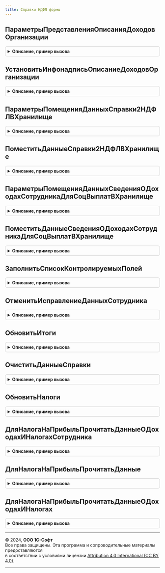 ```yaml
---
title: Справки НДФЛ формы
---
```



## ПараметрыПредставленияОписанияДоходовОрганизации
<details style="margin: 1em 0; padding: 0.5em; border: 1px solid #ccc; border-radius: 6px;">

<summary style="font-weight: bold; cursor: pointer;">Описание, пример вызова</summary>

```bsl

// Создает новую структуру параметров для формирования описания доходов организации.
//
// Возвращаемое значение:
//  ПараметрыПредставления - Структура - содержит:
//    * ДляНалогаНаПрибыль               - Булево
//    * НеВключатьДоходыПоЦеннымБумагам  - Булево
//    * СводнаяСправка                   - Булево
//
Функция ПараметрыПредставленияОписанияДоходовОрганизации() Экспорт
```

Пример вызова
```bsl
Результат = СправкиНДФЛФормы.ПараметрыПредставленияОписанияДоходовОрганизации() 
```
</details>

## УстановитьИнфонадписьОписаниеДоходовОрганизации
<details style="margin: 1em 0; padding: 0.5em; border: 1px solid #ccc; border-radius: 6px;">

<summary style="font-weight: bold; cursor: pointer;">Описание, пример вызова</summary>

```bsl

// Формирует надпись о доходах организации на форме
//
// Параметры:
//  Форма                    - ФормаКлиентскогоПриложения
//  ФизическоеЛицо           - СправочникСсылка.ФизическиеЛица
//  ПараметрыПредставления   - см. ПараметрыПредставленияОписанияДоходовОрганизации()
//
Процедура УстановитьИнфонадписьОписаниеДоходовОрганизации(Форма, ФизическоеЛицо = Неопределено, ПараметрыПредставления = Неопределено) Экспорт
```

Пример вызова
```bsl
СправкиНДФЛФормы.УстановитьИнфонадписьОписаниеДоходовОрганизации(Форма, ФизическоеЛицо, ПараметрыПредставления);
```
</details>

## ПараметрыПомещенияДанныхСправки2НДФЛВХранилище
<details style="margin: 1em 0; padding: 0.5em; border: 1px solid #ccc; border-radius: 6px;">

<summary style="font-weight: bold; cursor: pointer;">Описание, пример вызова</summary>

```bsl

// Создает новую структуру параметров для помещения данных справки 2-НДФЛ в хранилище.
//
// Возвращаемое значение:
//  ПараметрыДанныхСправки - Структура - содержит:
//    * ДанныеСотрудника                - ДанныеФормыКоллекция, ДанныеФормыЭлементКоллекции, ДанныеФормыСтруктура
//    * СтрокиСведенийОДоходах          - ДанныеФормыКоллекция, ДанныеФормыЭлементКоллекции
//    * СтрокиСведенийОВычетах          - ДанныеФормыЭлементКоллекции
//    * НомерСправки                    - Число
//    * Ставка                          - Перечисление.НДФЛСтавки
//    * НеВключатьДоходыПоЦеннымБумагам - Булево
//    * УведомленияОПравеНаВычеты       - ДанныеФормыЭлементКоллекции
//    * ПоказыватьИсправляемуюСправку   - Булево
//    * ИсправляемаяСправка             - Документ.СправкиНДФЛДляПередачиВНалоговыйОрган.Ссылка
//    * НомерКорректировки              - Число
//
Функция ПараметрыПомещенияДанныхСправки2НДФЛВХранилище() Экспорт
```

Пример вызова
```bsl
Результат = СправкиНДФЛФормы.ПараметрыПомещенияДанныхСправки2НДФЛВХранилище() 
```
</details>

## ПоместитьДанныеСправки2НДФЛВХранилище
<details style="margin: 1em 0; padding: 0.5em; border: 1px solid #ccc; border-radius: 6px;">

<summary style="font-weight: bold; cursor: pointer;">Описание, пример вызова</summary>

```bsl

// Помещает данные справки во временное хранилище, возвращает адрес во временном хранилище
//
// Параметры:
//  Форма                    - ФормаКлиентскогоПриложения
//  ПараметрыДанныхСправки   - см. ПараметрыПомещенияДанныхСправки2НДФЛВХранилище
//  Ошибки                   - Массив из Строка
//  НоваяСтрока              - Булево
//
// Возвращаемое значение:
//  Строка - адрес во временном хранилище
//
Функция ПоместитьДанныеСправки2НДФЛВХранилище(Форма, ПараметрыДанныхСправки, Ошибки, НоваяСтрока) Экспорт
```

Пример вызова
```bsl
Результат = СправкиНДФЛФормы.ПоместитьДанныеСправки2НДФЛВХранилище(Форма, ПараметрыДанныхСправки, Ошибки, НоваяСтрока) 
```
</details>

## ПараметрыПомещенияДанныхСведенияОДоходахСотрудникаДляСоцВыплатВХранилище
<details style="margin: 1em 0; padding: 0.5em; border: 1px solid #ccc; border-radius: 6px;">

<summary style="font-weight: bold; cursor: pointer;">Описание, пример вызова</summary>

```bsl

// Создает новую структуру параметров для помещения данных сведений о доходах сотрудника для соц. выплат в хранилище.
//
// Возвращаемое значение:
//  ПараметрыДанныхСправки - Структура - содержит:
//    * ДанныеСотрудника                - ДанныеФормыКоллекция, ДанныеФормыЭлементКоллекции, ДанныеФормыСтруктура
//    * СтрокиСведенийОДоходах          - ДанныеФормыКоллекция, ДанныеФормыЭлементКоллекции
//    * СтрокиСведенийОВычетах          - ДанныеФормыЭлементКоллекции
//    * НомерСправки                    - Число
//    * Ставка                          - Перечисление.НДФЛСтавки
//    * НеВключатьДоходыПоЦеннымБумагам - Булево
//    * УведомленияОПравеНаВычеты       - ДанныеФормыЭлементКоллекции
//    * ПоказыватьИсправляемуюСправку   - Булево
//    * ИсправляемаяСправка             - Документ.СправкиНДФЛДляПередачиВНалоговыйОрган.Ссылка
//    * НомерКорректировки              - Число
//
Функция ПараметрыПомещенияДанныхСведенияОДоходахСотрудникаДляСоцВыплатВХранилище() Экспорт
```

Пример вызова
```bsl
Результат = СправкиНДФЛФормы.ПараметрыПомещенияДанныхСведенияОДоходахСотрудникаДляСоцВыплатВХранилище() 
```
</details>

## ПоместитьДанныеСведенияОДоходахСотрудникаДляСоцВыплатВХранилище
<details style="margin: 1em 0; padding: 0.5em; border: 1px solid #ccc; border-radius: 6px;">

<summary style="font-weight: bold; cursor: pointer;">Описание, пример вызова</summary>

```bsl

// Помещает данные сведений о доходах сотрудника для соц. выплат во временное хранилище, возвращает адрес во временном хранилище
//
// Параметры:
//  Форма                    - ФормаКлиентскогоПриложения
//  ПараметрыДанныхСправки   - см. ПараметрыПомещенияДанныхСведенияОДоходахСотрудникаДляСоцВыплатВХранилище
//  Ошибки                   - Массив из Строка
//  НоваяСтрока              - Булево
//
// Возвращаемое значение:
//  Строка - адрес во временном хранилище
//
Функция ПоместитьДанныеСведенияОДоходахСотрудникаДляСоцВыплатВХранилище(Форма, ПараметрыДанныхСправки, Ошибки, НоваяСтрока) Экспорт
```

Пример вызова
```bsl
Результат = СправкиНДФЛФормы.ПоместитьДанныеСведенияОДоходахСотрудникаДляСоцВыплатВХранилище(Форма, ПараметрыДанныхСправки, Ошибки, НоваяСтрока) 
```
</details>

## ЗаполнитьСписокКонтролируемыхПолей
<details style="margin: 1em 0; padding: 0.5em; border: 1px solid #ccc; border-radius: 6px;">

<summary style="font-weight: bold; cursor: pointer;">Описание, пример вызова</summary>

```bsl

// Заполняет реквизит формы СписокКонтролируемыхПолей.
//
// Параметры:
//  Форма                - ФормаКлиентскогоПриложения
//  ДляНалогаНаПрибыль	 - Булево
//
Процедура ЗаполнитьСписокКонтролируемыхПолей(Форма, ДляНалогаНаПрибыль = Ложь) Экспорт
```

Пример вызова
```bsl
СправкиНДФЛФормы.ЗаполнитьСписокКонтролируемыхПолей(Форма, ДляНалогаНаПрибыль);
```
</details>

## ОтменитьИсправлениеДанныхСотрудника
<details style="margin: 1em 0; padding: 0.5em; border: 1px solid #ccc; border-radius: 6px;">

<summary style="font-weight: bold; cursor: pointer;">Описание, пример вызова</summary>

```bsl

// Заполняет данные сотрудника по данным учета за налоговый период на дату документа, отменяя ручные исправления
//
// Параметры:
//  Форма                - ФормаКлиентскогоПриложения
//  СправкаПоСотруднику	 - ДанныеФормыСтруктура
//  НалоговыйПериод		 - Число                      - год налогового периода за который берутся данные сотрудника
//  ДатаДокумента		 - Дата
//
Процедура ОтменитьИсправлениеДанныхСотрудника(Форма, СправкаПоСотруднику, НалоговыйПериод, ДатаДокумента) Экспорт
```

Пример вызова
```bsl
СправкиНДФЛФормы.ОтменитьИсправлениеДанныхСотрудника(Форма, СправкаПоСотруднику, НалоговыйПериод, ДатаДокумента) 
```
</details>

## ОбновитьИтоги
<details style="margin: 1em 0; padding: 0.5em; border: 1px solid #ccc; border-radius: 6px;">

<summary style="font-weight: bold; cursor: pointer;">Описание, пример вызова</summary>

```bsl

// Обновляет итоги по облагаемой и общей сумме дохода.
//
// Параметры:
//  ДанныеСправки   - ДанныеФормыСтруктура - содержит:
//    * ОблагаемаяСуммаДохода - Число
//    * ОбщаяСуммаДохода      - Число
//  СведенияОДоходах - ДанныеФормыКоллекция
//  СведенияОВычетах - ДанныеФормыКоллекция
//
Процедура ОбновитьИтоги(ДанныеСправки, СведенияОДоходах, СведенияОВычетах) Экспорт
```

Пример вызова
```bsl
СправкиНДФЛФормы.ОбновитьИтоги(ДанныеСправки, СведенияОДоходах, СведенияОВычетах) 
```
</details>

## ОчиститьДанныеСправки
<details style="margin: 1em 0; padding: 0.5em; border: 1px solid #ccc; border-radius: 6px;">

<summary style="font-weight: bold; cursor: pointer;">Описание, пример вызова</summary>

```bsl

// Очищает поля справки.
//
// Параметры:
//  ДанныеСправки        - ДанныеФормыЭлементКоллекции, ДанныеФормыСтруктура
//  ДляНалогаНаПрибыль	 - Булево
//
Процедура ОчиститьДанныеСправки(ДанныеСправки, ДляНалогаНаПрибыль = Ложь) Экспорт
```

Пример вызова
```bsl
СправкиНДФЛФормы.ОчиститьДанныеСправки(ДанныеСправки, ДляНалогаНаПрибыль);
```
</details>

## ОбновитьНалоги
<details style="margin: 1em 0; padding: 0.5em; border: 1px solid #ccc; border-radius: 6px;">

<summary style="font-weight: bold; cursor: pointer;">Описание, пример вызова</summary>

```bsl

// Обновляет налоги в справках НДФЛ
//
// Параметры:
//  СправкаПоСотруднику	 - ДокументСсылка.СправкаНДФЛ, ДокументСсылка.СправкиНДФЛДляПередачиВНалоговыйОрган
//  ПараметрыСправокНДФЛ - см. СправкиНДФЛ.ПараметрыСправокНДФЛ.
//
Процедура ОбновитьНалоги(СправкаПоСотруднику, ПараметрыСправокНДФЛ) Экспорт
```

Пример вызова
```bsl
СправкиНДФЛФормы.ОбновитьНалоги(СправкаПоСотруднику, ПараметрыСправокНДФЛ) 
```
</details>

## ДляНалогаНаПрибыльПрочитатьДанныеОДоходахИНалогахСотрудника
<details style="margin: 1em 0; padding: 0.5em; border: 1px solid #ccc; border-radius: 6px;">

<summary style="font-weight: bold; cursor: pointer;">Описание, пример вызова</summary>

```bsl

Процедура ДляНалогаНаПрибыльПрочитатьДанныеОДоходахИНалогахСотрудника(Форма, СправкаПоСотруднику, СведенияОДоходах, СведенияОВычетах, НалоговыйПериод, ДатаДокумента, Организация, НомерСправки, Ставка) Экспорт
```

Пример вызова
```bsl
СправкиНДФЛФормы.ДляНалогаНаПрибыльПрочитатьДанныеОДоходахИНалогахСотрудника(Форма, СправкаПоСотруднику, СведенияОДоходах, СведенияОВычетах, НалоговыйПериод, ДатаДокумента, Организация, НомерСправки, Ставка) 
```
</details>

## ДляНалогаНаПрибыльПрочитатьДанные
<details style="margin: 1em 0; padding: 0.5em; border: 1px solid #ccc; border-radius: 6px;">

<summary style="font-weight: bold; cursor: pointer;">Описание, пример вызова</summary>

```bsl

Процедура ДляНалогаНаПрибыльПрочитатьДанные(ДанныеСправок, СведенияОДоходах, СведенияОВычетах, НалоговыйПериод, ДатаДокумента, Организация,  ОбновлятьНеФиксированныеДанные = Истина) Экспорт
```

Пример вызова
```bsl
СправкиНДФЛФормы.ДляНалогаНаПрибыльПрочитатьДанные(ДанныеСправок, СведенияОДоходах, СведенияОВычетах, НалоговыйПериод, ДатаДокумента, Организация, ОбновлятьНеФиксированныеДанные);
```
</details>

## ДляНалогаНаПрибыльПрочитатьДанныеОДоходахИНалогах
<details style="margin: 1em 0; padding: 0.5em; border: 1px solid #ccc; border-radius: 6px;">

<summary style="font-weight: bold; cursor: pointer;">Описание, пример вызова</summary>

```bsl

Процедура ДляНалогаНаПрибыльПрочитатьДанныеОДоходахИНалогах(ДанныеСправок, СведенияОДоходах, СведенияОВычетах, НалоговыйПериод, ДатаДокумента, Организация, НомерСправки = Неопределено, Ставка = Неопределено) Экспорт
```

Пример вызова
```bsl
СправкиНДФЛФормы.ДляНалогаНаПрибыльПрочитатьДанныеОДоходахИНалогах(ДанныеСправок, СведенияОДоходах, СведенияОВычетах, НалоговыйПериод, ДатаДокумента, Организация, НомерСправки, Ставка);
```
</details>

---

© 2024, **ООО 1С-Софт**  
Все права защищены. Эта программа и сопроводительные материалы предоставляются  
в соответствии с условиями лицензии [Attribution 4.0 International (CC BY 4.0)](https://creativecommons.org/licenses/by/4.0/legalcode).

---
